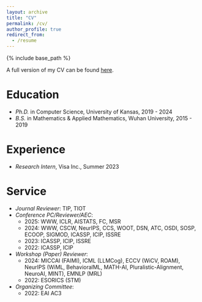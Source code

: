 ```yaml
---
layout: archive
title: "CV"
permalink: /cv/
author_profile: true
redirect_from:
  - /resume
---
```


{% include base_path %}

A full version of my CV can be found [here](http://liuzey.github.io/files/cv.pdf).

Education
======
* *Ph.D.* in Computer Science, University of Kansas, 2019 - 2024
* *B.S.* in Mathematics & Applied Mathematics, Wuhan University, 2015 - 2019

Experience
======
* *Research Intern*, Visa Inc., Summer 2023
  
Service
======
* *Journal Reviewer*: TIP, TIOT
* *Conference PC/Reviewer/AEC*:
  - 2025: WWW, ICLR, AISTATS, FC, MSR
  - 2024: WWW, CSCW, NeurIPS, CCS, WOOT, DSN, ATC, OSDI, SOSP, ECOOP, SIGMOD, ICASSP, ICIP, ISSRE
  - 2023: ICASSP, ICIP, ISSRE
  - 2022: ICASSP, ICIP
* *Workshop (Paper) Reviewer*:
  - 2024: MICCAI (FAIMI), ICML (LLMCog), ECCV (WiCV, ROAM), NeurIPS (WiML, BehavioralML, MATH-AI, Pluralistic-Alignment, NeuroAI, MINT), EMNLP (MRL)
  - 2022: ESORICS (STM)
* *Organizing Committee*:
  - 2022: EAI AC3
